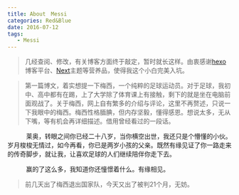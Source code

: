 ```yaml
---
title: About　Messi
categories: Red&Blue
date: 2016-07-12
tags: 
   - Messi
---
```

>几经查阅、修改，有关博客方面终于敲定，暂时就长这样。由衷感谢[hexo](hexo.io)博客平台、[Next](http://theme-next.iissnan.com/)主题等营养品，使得我这个小白完美入坑。


>第一篇博文，着实想提一下梅西，一个纯粹的足球运动员。对于足球，我初中、高中都有在踢，上了大学除了体育课上有接触，剩下的就是坐在电脑前面观战了。关于梅西，网上自有繁多的介绍与评论，这里不再赘述，只说一下我眼中的梅西。梅西性格腼腆，但内存坚毅，懂得感恩。想说太多，无从下嘴，等有机会再详细描述。借用曾经看过的一段话。

　　　莱奥，转眼之间你已经二十八岁，当你横空出世，我还只是个懵懂的小伙。岁月梭梭无情过，如今再看，你已是两岁小孩的父亲。既然有缘见证了你一路走来的传奇脚步，就让我，让喜欢足球的人们继续陪伴你走下去。
	　

　　　赢的了这么多，我知道你还憧憬着什么。有缘相见。

>前几天出了梅西退出国家队，今天又出了被判21个月，无妨。